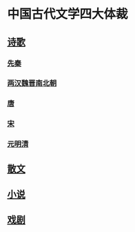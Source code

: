 # 中国古代文学四大体裁
## [诗歌](poetry-t.md)
### [先秦](poetry-xq.md)
### [两汉魏晋南北朝](poetry-hwj.md)
### [唐](poetry-t.md)
### [宋](poetry-s.md)
### [元明清](poetry-ymq.md)
## [散文](prose.md)
## [小说](novel.md)
## [戏剧](drama.md)
